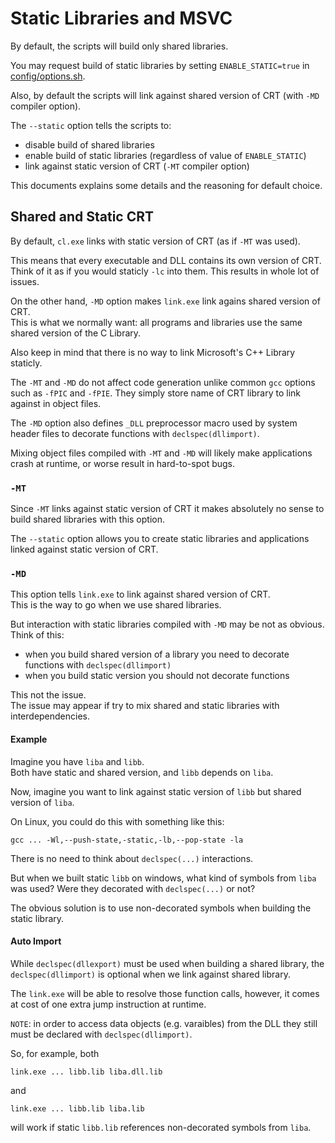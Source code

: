 # Static Libraries and MSVC

By default, the scripts will build only shared libraries.

You may request build of static libraries by setting `ENABLE_STATIC=true` in
[config/options.sh](/config/options.sh).

Also, by default the scripts will link against shared version of CRT
(with `-MD` compiler option).

The `--static` option tells the scripts to:

- disable build of shared libraries
- enable build of static libraries (regardless of value of `ENABLE_STATIC`)
- link against static version of CRT (`-MT` compiler option)

This documents explains some details and the reasoning for default choice.

## Shared and Static CRT

By default, `cl.exe` links with static version of CRT (as if `-MT` was used).

This means that every executable and DLL contains its own version of CRT.
Think of it as if you would staticly `-lc` into them. This results in whole lot
of issues.

On the other hand, `-MD` option makes `link.exe` link agains shared version of
CRT.  
This is what we normally want: all programs and libraries use the same shared
version of the C Library.

Also keep in mind that there is no way to link Microsoft's C++ Library staticly.

The `-MT` and `-MD` do not affect code generation unlike common `gcc` options
such as `-fPIC` and `-fPIE`. They simply store name of CRT library to link
against in object files.

The `-MD` option also defines `_DLL` preprocessor macro used by system
header files to decorate functions with `declspec(dllimport)`.

Mixing object files compiled with `-MT` and `-MD` will likely make applications
crash at runtime, or worse result in hard-to-spot bugs.

### `-MT`

Since `-MT` links against static version of CRT it makes absolutely no sense
to build shared libraries with this option.

The `--static` option allows you to create static libraries and
applications linked against static version of CRT.

### `-MD`

This option tells `link.exe` to link against shared version of CRT.  
This is the way to go when we use shared libraries.

But interaction with static libraries compiled with `-MD` may be not as obvious.  
Think of this:

- when you build shared version of a library you need to decorate functions with
  `declspec(dllimport)`
- when you build static version you should not decorate functions

This not the issue.  
The issue may appear if try to mix shared and static libraries with
interdependencies.

#### Example

Imagine you have `liba` and `libb`.  
Both have static and shared version, and `libb` depends on `liba`.

Now, imagine you want to link against static version of `libb` but
shared version of `liba`.

On Linux, you could do this with something like this:

```shell
gcc ... -Wl,--push-state,-static,-lb,--pop-state -la
```

There is no need to think about `declspec(...)` interactions.

But when we built static `libb` on windows, what kind of symbols from `liba`
was used? Were they decorated with `declspec(...)` or not?

The obvious solution is to use non-decorated symbols when building the
static library.

#### Auto Import

While `declspec(dllexport)` must be used when building a shared library, the
`declspec(dllimport)` is optional when we link against shared library.

The `link.exe` will be able to resolve those function calls, however,
it comes at cost of one extra jump instruction at runtime.

`NOTE`: in order to access data objects (e.g. varaibles) from the DLL they still
must be declared with `declspec(dllimport)`.

So, for example, both

```shell
link.exe ... libb.lib liba.dll.lib
```

and

```shell
link.exe ... libb.lib liba.lib
```

will work if static `libb.lib` references non-decorated symbols from `liba`.
